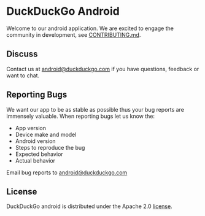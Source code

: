 # DuckDuckGo Android

Welcome to our android application. We are excited to engage the community in development, see [CONTRIBUTING.md](CONTRIBUTING.md).


## Discuss

Contact us at android@duckduckgo.com if you have questions, feedback or want to chat.

## Reporting Bugs

We want our app to be as stable as possible thus your bug reports are immensely valuable. When reporting bugs let us know the:
* App version
* Device make and model
* Android version
* Steps to reproduce the bug
* Expected behavior
* Actual behavior

Email bug reports to android@duckduckgo.com


## License
DuckDuckGo android is distributed under the Apache 2.0 [license](LICENSE).
